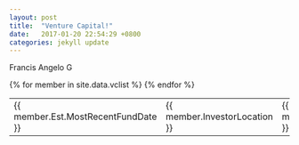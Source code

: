 ```yaml
---
layout: post
title:  "Venture Capital!"
date:   2017-01-20 22:54:29 +0800
categories: jekyll update
---
```


Francis Angelo G

<table>
{% for member in site.data.vclist %}
  <tr>
    <td>
        {{ member.Est.MostRecentFundDate }}
    </td>
    <td>
        {{ member.InvestorLocation }}
    </td>
    <td>
        {{ member.InvestorCity }}
    </td>
  </tr>
{% endfor %}
</table>

